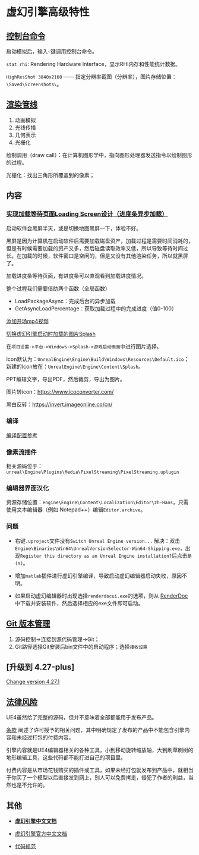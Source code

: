 # 虚幻引擎高级特性

## [控制台命令](https://blog.csdn.net/somnusand/article/details/115511383) 

启动模拟后，输入`~`键调用控制台命令。

`stat rhi`: Rendering Hardware Interface，显示RHI内存和性能统计数据。

`HighResShot 3840x2160` —— 指定分辨率截图（分辨率），图片存储位置：`\Saved\Screenshots\`。


## [渲染管线](https://zhuanlan.zhihu.com/p/373995698) 

1. 动画模拟
2. 光线传播
3. 几何表示
4. 光栅化

绘制调用（draw call）：在计算机图形学中，指向图形处理器发送指令以绘制图形的过程。

光栅化：找出三角形所覆盖到的像素；

## 内容

### [实现加载等待页面Loading Screen设计（进度条异步加载）](https://www.uejoy.com/archives/1071)

启动软件会黑屏半天，或是切换地图黑屏一下，体验不好。

黑屏是因为计算机在启动软件后需要加载磁盘资产，加载过程是需要时间消耗的，但是有时候需要加载的资产又多，然后磁盘读取效率又低，所以导致等待时间过长。在加载的时候，软件窗口是空闲的，但是又没有其他渲染任务，所以就黑屏了。


加载进度条等待页面，有进度条可以直观看到加载进度情况。

整个过程我们需要借助两个函数（全局函数）

* LoadPackageAsync：完成后台的异步加载
* GetAsyncLoadPercentage：获取加载过程中的完成进度（值0-100）


[添加开场mp4视频](https://blog.csdn.net/qq_25580197/article/details/73460060)

[切换虚幻引擎启动时加载的图片Splash](https://blog.csdn.net/qq_31263521/article/details/80567736)

在`项目设置->平台->Windows->Splash->游戏启动画面`中进行图片选择。

Icon默认为：`UnrealEngine\Engine\Build\Windows\Resources\Default.ico`；
新建的Icon放在：`UnrealEngine\Engine\Content\Splash`。

PPT编辑文字，导出PDF，然后裁剪，导出为图片。

图片转icon：https://www.icoconverter.com/

黑白反转：https://invert.imageonline.co/cn/

### 编译
[编译配置参考](https://docs.unrealengine.com/4.26/zh-CN/ProductionPipelines/DevelopmentSetup/BuildConfigurations/)

### 像素流插件
相关源码位于：`unreal\Engine\Plugins\Media\PixelStreaming\PixelStreaming.uplugin`

### 编辑器界面汉化
资源存储位置：`engine\Engine\Content\Localization\Editor\zh-Hans`，只需使用文本编辑器（例如 Notepad++）编辑`Editor.archive`。

### 问题
* 右键`.uproject`文件没有`Switch Unreal Engine version...`
解决：双击`Engine\Binaries\Win64\UnrealVersionSelector-Win64-Shipping.exe`，出现`Register this directory as an Unreal Engine installation?`后点击`是(Y)`。

* 增加`matlab`插件进行虚幻引擎编译，导致启动虚幻编辑器启动失败，原因不明。

* 如果启动虚幻编辑器时出现选择`renderdocui.exe`的选项，则从 [RenderDoc](https://renderdoc.org/) 中下载并安装软件，然后选择相应的exe文件即可启动。



## [Git 版本管理](https://zhuanlan.zhihu.com/p/104197715)

1. 源码控制->连接到源代码管理->Git；
2. Git路径选择Git安装后bin文件中的启动程序；选择`接收设置`


## [升级到 4.27-plus]

[Change version 4.27.1](https://github.com/EpicGames/UnrealEngine/commits/4.27-plus/?before=c79de00e3ba31b0b96220f8a0591a93d6770a3e3+665)


## [法律风险](https://www.3dcat.live/share/ue4-vsualization-software/) 

UE4虽然给了完整的源码，但并不意味着全部都能用于发布产品。

[条款](https://www.unrealengine.com/en-US/eula/publishing) 阐述了许可授予的相关问题，其中明确规定了发布的产品中不能包含引擎内容和未经过打包的付费内容。

引擎内容就是UE4编辑器相关的各种工具，小到移动旋转缩放轴，大到刷草刷树的地形编辑工具，这些代码都不能打进自己的项目里。

付费内容是从市场花钱购买的插件或工具，如果未经打包就发布到产品中，就相当于你买了一个模型以后直接发到网上，别人可以免费拷走，侵犯了作者的利益，当然也是不允许的。


## 其他 
- [__虚幻引擎中文文档__](https://bitbucket.org/openhutb/engine_doc/src/master/)

- [虚幻引擎官方中文文档](https://www.unrealengine.com/zh-CN/uses/simulation)

- [代码规范](https://dev.epicgames.com/documentation/zh-cn/unreal-engine/epic-cplusplus-coding-standard-for-unreal-engine)





